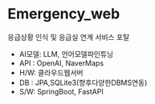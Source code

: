 # Emergency_web
응급상황 인식 및 응급실 연계 서비스 포탈

- AI모델: LLM, 언어모델파인튜닝
- API : OpenAI, NaverMaps
- H/W: 클라우드웹서버
- DB : JPA,SQLite3(향후다양한DBMS연동)
- S/W: SpringBoot, FastAPI
